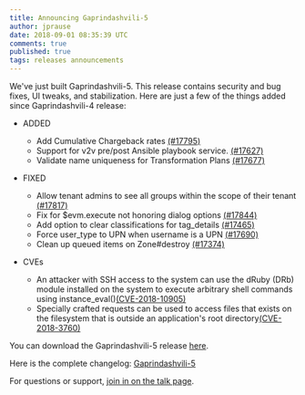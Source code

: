 ```yaml
---
title: Announcing Gaprindashvili-5
author: jprause
date: 2018-09-01 08:35:39 UTC
comments: true
published: true
tags: releases announcements
---
```


We've just built Gaprindashvili-5. This release contains security and bug fixes, UI tweaks, and stabilization.
Here are just a few of the things added since Gaprindashvili-4 release:

- ADDED
  * Add Cumulative Chargeback rates [(#17795)](https://github.com/ManageIQ/manageiq/pull/17795)
  * Support for v2v pre/post Ansible playbook service. [(#17627)](https://github.com/ManageIQ/manageiq/pull/17627)
  * Validate name uniqueness for Transformation Plans [(#17677)](https://github.com/ManageIQ/manageiq/pull/17677)

- FIXED 
  * Allow tenant admins to see all groups within the scope of their tenant [(#17817)](https://github.com/ManageIQ/manageiq/pull/17817)
  * Fix for $evm.execute not honoring dialog options [(#17844)](https://github.com/ManageIQ/manageiq/pull/17844)
  * Add option to clear classifications for tag_details [(#17465)](https://github.com/ManageIQ/manageiq/pull/17465)
  * Force user_type to UPN when username is a UPN [(#17690)](https://github.com/ManageIQ/manageiq/pull/17690)
  * Clean up queued items on Zone#destroy [(#17374)](https://github.com/ManageIQ/manageiq/pull/17374)

- CVEs
  * An attacker with SSH access to the system can use the dRuby (DRb) module installed on the system to execute arbitrary shell commands using instance_eval()[(CVE-2018-10905)](https://access.redhat.com/security/cve/cve-2018-10905)
  * Specially crafted requests can be used to access files that exists on the filesystem that is outside an application's root directory[(CVE-2018-3760)](https://access.redhat.com/security/cve/cve-2018-3760)

You can download the Gaprindashvili-5 release [here](http://manageiq.org/download/).

Here is the complete changelog:
[Gaprindashvili-5](https://github.com/ManageIQ/manageiq/blob/gaprindashvili/CHANGELOG.md)

For questions or support,
[join in on the talk page](http://talk.manageiq.org/).
